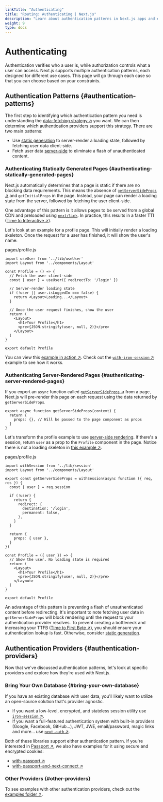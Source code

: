 ```yaml
---
linkTitle: "Authenticating"
title: "Routing: Authenticating | Next.js"
description: "Learn about authentication patterns in Next.js apps and explore a few examples."
weight: 9
type: docs
---
```


# Authenticating

Authentication verifies who a user is, while authorization controls what a user can access. Next.js supports multiple authentication patterns, each designed for different use cases. This page will go through each case so that you can choose based on your constraints.

## Authentication Patterns {#authentication-patterns}

The first step to identifying which authentication pattern you need is understanding the [data-fetching strategy ↗](https://nextjs.org/docs/pages/building-your-application/data-fetching.html) you want. We can then determine which authentication providers support this strategy. There are two main patterns:

- Use [static generation](/nextjs/13.5/using-pages-router/building-your-application/rendering/static-site-generation) to server-render a loading state, followed by fetching user data client-side.
- Fetch user data [server-side](/nextjs/13.5/using-pages-router/building-your-application/rendering/server-side-rendering) to eliminate a flash of unauthenticated content.

### Authenticating Statically Generated Pages {#authenticating-statically-generated-pages}

Next.js automatically determines that a page is static if there are no blocking data requirements. This means the absence of [`getServerSideProps` ↗](https://nextjs.org/docs/pages/building-your-application/data-fetching/get-server-side-props.html) and `getInitialProps` in the page. Instead, your page can render a loading state from the server, followed by fetching the user client-side.

One advantage of this pattern is it allows pages to be served from a global CDN and preloaded using [`next/link`](/nextjs/13.5/using-pages-router/api-reference/components/link). In practice, this results in a faster TTI ([Time to Interactive ↗](https://web.dev/interactive/)).

Let's look at an example for a profile page. This will initially render a loading skeleton. Once the request for a user has finished, it will show the user's name:


pages/profile.js
```
import useUser from '../lib/useUser'
import Layout from '../components/Layout'
 
const Profile = () => {
  // Fetch the user client-side
  const { user } = useUser({ redirectTo: '/login' })
 
  // Server-render loading state
  if (!user || user.isLoggedIn === false) {
    return <Layout>Loading...</Layout>
  }
 
  // Once the user request finishes, show the user
  return (
    <Layout>
      <h1>Your Profile</h1>
      <pre>{JSON.stringify(user, null, 2)}</pre>
    </Layout>
  )
}
 
export default Profile
```

You can view this [example in action ↗](https://iron-session-example.vercel.app/). Check out the [`with-iron-session` ↗](https://github.com/vercel/next.js/tree/canary/examples/with-iron-session) example to see how it works.

### Authenticating Server-Rendered Pages {#authenticating-server-rendered-pages}

If you export an `async` function called [`getServerSideProps` ↗](https://nextjs.org/docs/pages/building-your-application/data-fetching/get-server-side-props.html) from a page, Next.js will pre-render this page on each request using the data returned by `getServerSideProps`.

```
export async function getServerSideProps(context) {
  return {
    props: {}, // Will be passed to the page component as props
  }
}
```

Let's transform the profile example to use [server-side rendering](/nextjs/13.5/using-pages-router/building-your-application/rendering/server-side-rendering). If there's a session, return `user` as a prop to the `Profile` component in the page. Notice there is not a loading skeleton in [this example ↗](https://iron-session-example.vercel.app/).


pages/profile.js
```
import withSession from '../lib/session'
import Layout from '../components/Layout'
 
export const getServerSideProps = withSession(async function ({ req, res }) {
  const { user } = req.session
 
  if (!user) {
    return {
      redirect: {
        destination: '/login',
        permanent: false,
      },
    }
  }
 
  return {
    props: { user },
  }
})
 
const Profile = ({ user }) => {
  // Show the user. No loading state is required
  return (
    <Layout>
      <h1>Your Profile</h1>
      <pre>{JSON.stringify(user, null, 2)}</pre>
    </Layout>
  )
}
 
export default Profile
```

An advantage of this pattern is preventing a flash of unauthenticated content before redirecting. It's important to note fetching user data in `getServerSideProps` will block rendering until the request to your authentication provider resolves. To prevent creating a bottleneck and increasing your TTFB ([Time to First Byte ↗](https://web.dev/time-to-first-byte/)), you should ensure your authentication lookup is fast. Otherwise, consider [static generation](/nextjs/13.5/using-pages-router/building-your-application/routing/authenticating#authenticating-statically-generated-pages).

## Authentication Providers {#authentication-providers}

Now that we've discussed authentication patterns, let's look at specific providers and explore how they're used with Next.js.

### Bring Your Own Database {#bring-your-own-database}

If you have an existing database with user data, you'll likely want to utilize an open-source solution that's provider agnostic.

- If you want a low-level, encrypted, and stateless session utility use [`iron-session` ↗](https://github.com/vercel/next.js/tree/canary/examples/with-iron-session).
- If you want a full-featured authentication system with built-in providers (Google, Facebook, GitHub…), JWT, JWE, email/password, magic links and more… use [`next-auth` ↗](https://github.com/nextauthjs/next-auth-example).

Both of these libraries support either authentication pattern. If you're interested in [Passport ↗](https://www.passportjs.org/), we also have examples for it using secure and encrypted cookies:

- [with-passport ↗](https://github.com/vercel/next.js/tree/canary/examples/with-passport)
- [with-passport-and-next-connect ↗](https://github.com/vercel/next.js/tree/canary/examples/with-passport-and-next-connect)

### Other Providers {#other-providers}

To see examples with other authentication providers, check out the [examples folder ↗](https://github.com/vercel/next.js/tree/canary/examples).
